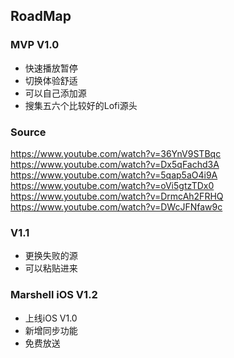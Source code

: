 ## RoadMap 

### MVP V1.0

- 快速播放暂停
- 切换体验舒适
- 可以自己添加源
- 搜集五六个比较好的Lofi源头

### Source 
https://www.youtube.com/watch?v=36YnV9STBqc
https://www.youtube.com/watch?v=Dx5qFachd3A
https://www.youtube.com/watch?v=5qap5aO4i9A
https://www.youtube.com/watch?v=oVi5gtzTDx0
https://www.youtube.com/watch?v=DrmcAh2FRHQ
https://www.youtube.com/watch?v=DWcJFNfaw9c


### V1.1

- 更换失败的源
- 可以粘贴进来


### Marshell iOS V1.2

- 上线iOS V1.0
- 新增同步功能
- 免费放送

